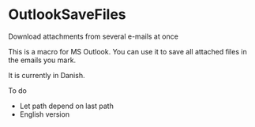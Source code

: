 # OutlookSaveFiles
Download attachments from several e-mails at once

This is a macro for MS Outlook. You can use it to save all attached files in the emails you mark. 

It is currently in Danish.

To do
* Let path depend on last path
* English version
